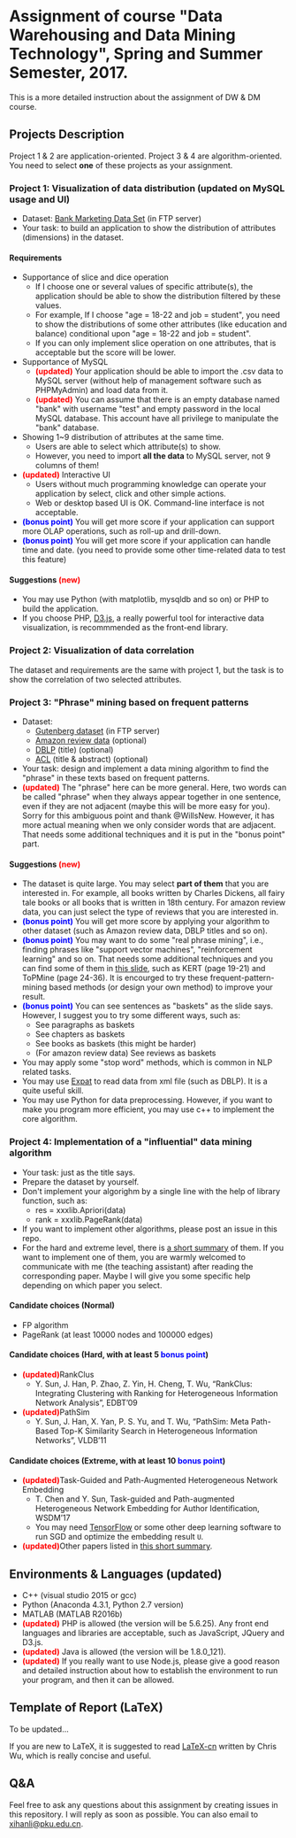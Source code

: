 # Assignment of course "Data Warehousing and Data Mining Technology", Spring and Summer Semester, 2017.

This is a more detailed instruction about the assignment of DW & DM course.

## Projects Description

Project 1 & 2 are application-oriented. Project 3 & 4 are algorithm-oriented. You need to select **one** of these projects as your assignment.

### Project 1: Visualization of data distribution (updated on MySQL usage and UI)
- Dataset: [Bank Marketing Data Set](https://archive.ics.uci.edu/ml/datasets/Bank+Marketing) (in FTP server)
- Your task: to build an application to show the distribution of attributes (dimensions) in the dataset.

#### Requirements

- Supportance of slice and dice operation
    - If I choose one or several values of specific attribute(s), the application should be able to show the distribution filtered by these values. 
    - For example, If I choose "age = 18-22 and job = student", you need to show the distributions of some other attributes (like education and balance) conditional upon "age = 18-22 and job = student".
    - If you can only implement slice operation on one attributes, that is acceptable but the score will be lower.
- Supportance of MySQL
    - <font color="red">**(updated)**</font> Your application should be able to import the .csv data to MySQL server (without help of management software such as PHPMyAdmin) and load data from it.
    - <font color="red">**(updated)**</font> You can assume that there is an empty database named "bank" with username "test" and empty password in the local MySQL database. This account have all privilege to manipulate the "bank" database.
- Showing 1~9 distribution of attributes at the same time.
    - Users are able to select which attribute(s) to show.
    - However, you need to import **all the data** to MySQL server, not 9 columns of them!
- <font color="red">**(updated)**</font> Interactive UI
    - Users without much programming knowledge can operate your application by select, click and other simple actions.
    - Web or desktop based UI is OK. Command-line interface is not acceptable.
- <font color="blue">**(bonus point)**</font> You will get more score if your application can support more OLAP operations, such as roll-up and drill-down.
- <font color="blue">**(bonus point)**</font> You will get more score if your application can handle time and date. (you need to provide some other time-related data to test this feature)

#### Suggestions <font color="red">(new)</font>

- You may use Python (with matplotlib, mysqldb and so on) or PHP to build the application.
- If you choose PHP, [D3.js](https://d3js.org/), a really powerful tool for interactive data visualization, is recommmended as the front-end library.

### Project 2: Visualization of data correlation

The dataset and requirements are the same with project 1, but the task is to show the correlation of two selected attributes.

### Project 3: "Phrase" mining based on frequent patterns

- Dataset: 
    - [Gutenberg dataset](https://web.eecs.umich.edu/~lahiri/gutenberg_dataset.html) (in FTP server)
    - [Amazon review data](http://jmcauley.ucsd.edu/data/amazon/) (optional)
    - [DBLP](http://dblp.uni-trier.de/faq/How+can+I+download+the+whole+dblp+dataset) (title) (optional)
    - [ACL](http://clair.eecs.umich.edu/aan/index.php) (title & abstract) (optional)
- Your task: design and implement a data mining algorithm to find the "phrase" in these texts based on frequent patterns.
- <font color="red">**(updated)**</font> The "phrase" here can be more general. Here, two words can be called "phrase" when they always appear together in one sentence, even if they are not adjacent (maybe this will be more easy for you). Sorry for this ambiguous point and thank @WillsNew. However, it has more actual meaning when we only consider words that are adjacent. That needs some additional techniques and it is put in the "bonus point" part.

#### Suggestions <font color="red">(new)</font>

- The dataset is quite large. You may select **part of them** that you are interested in. For example, all books written by Charles Dickens, all fairy tale books or all books that is written in 18th century. For amazon review data, you can just select the type of reviews that you are interested in.
- <font color="blue">**(bonus point)**</font> You will get more score by applying your algorithm to other dataset (such as Amazon review data, DBLP titles and so on).
- <font color="blue">**(bonus point)**</font> You may want to do some "real phrase mining", i.e., finding phrases like "support vector machines", "reinforcement learning" and so on. That needs some additional techniques and you can find some of them in [this slide](http://hanj.cs.illinois.edu/cs512/slides/3-Textmining_Part1.pptx), such as KERT (page 19-21) and ToPMine (page 24-36). It is encourged to try these frequent-pattern-mining based methods (or design your own method) to improve your result. 
- <font color="blue">**(bonus point)**</font> You can see sentences as "baskets" as the slide says. However, I suggest you to try some different ways, such as:
    - See paragraphs as baskets
    - See chapters as baskets
    - See books as baskets (this might be harder)
    - (For amazon review data) See reviews as baskets
- You may apply some "stop word" methods, which is common in NLP related tasks.
- You may use [Expat](https://docs.python.org/2/library/pyexpat.html) to read data from xml file (such as DBLP). It is a quite useful skill.
- You may use Python for data preprocessing. However, if you want to make you program more efficient, you may use c++ to implement the core algorithm.

### Project 4: Implementation of a "influential" data mining algorithm

- Your task: just as the title says.
- Prepare the dataset by yourself.
- Don't implement your algorighm by a single line with the help of library function, such as:
    - res = xxxlib.Apriori(data)
    - rank = xxxlib.PageRank(data)
- If you want to implement other algorithms, please post an issue in this repo.
- For the hard and extreme level, there is [a short summary](https://snowkylin.github.io/network-mining/heterogeneous-network/2017/04/25/heterogeneous-network-mining-index.html) of them. If you want to implement one of them, you are warmly welcomed to communicate with me (the teaching assistant) after reading the corresponding paper. Maybe I will give you some specific help depending on which paper you select.

#### Candidate choices (Normal)

- FP algorithm
- PageRank (at least 10000 nodes and 100000 edges)

#### Candidate choices (Hard, with at least 5 <font color="blue">**bonus point**</font>)

- <font color="red">**(updated)**</font>RankClus
    - Y. Sun, J. Han, P. Zhao, Z. Yin, H. Cheng, T. Wu, “RankClus: Integrating Clustering with Ranking for Heterogeneous Information Network Analysis”, EDBT’09
- <font color="red">**(updated)**</font>PathSim
    - Y. Sun, J. Han, X. Yan, P. S. Yu, and T. Wu, “PathSim: Meta Path-Based Top-K Similarity Search in Heterogeneous Information Networks”, VLDB’11

#### Candidate choices (Extreme, with at least 10 <font color="blue">**bonus point**</font>)

- <font color="red">**(updated)**</font>Task-Guided and Path-Augmented Heterogeneous Network Embedding
    - T. Chen and Y. Sun, Task-guided and Path-augmented Heterogeneous Network Embedding for Author Identification, WSDM’17
    - You may need [TensorFlow](https://www.tensorflow.org/) or some other deep learning software to run SGD and optimize the embedding result `U`.
- <font color="red">**(updated)**</font>Other papers listed in [this short summary](https://snowkylin.github.io/network-mining/heterogeneous-network/2017/04/25/heterogeneous-network-mining-index.html).

## Environments & Languages (updated)

- C++ (visual studio 2015 or gcc)
- Python (Anaconda 4.3.1, Python 2.7 version)
- MATLAB (MATLAB R2016b)
- <font color="red">**(updated)**</font> PHP is allowed (the version will be 5.6.25). Any front end languages and libraries are acceptable, such as JavaScript, JQuery and D3.js. 
- <font color="red">**(updated)**</font> Java is allowed (the version will be 1.8.0_121).
- <font color="red">**(updated)**</font> If you really want to use Node.js, please give a good reason and detailed instruction about how to establish the environment to run your program, and then it can be allowed.

## Template of Report (LaTeX)

To be updated...

If you are new to LaTeX, it is suggested to read [LaTeX-cn](https://github.com/wklchris/Note-by-LaTeX/releases) written by Chris Wu, which is really concise and useful.

## Q&A

Feel free to ask any questions about this assignment by creating issues in this repository. I will reply as soon as possible. You can also email to [xihanli@pku.edu.cn](mailto:xihanli@pku.edu.cn).

